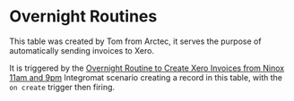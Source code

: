 # Overnight Routines

This table was created by Tom from Arctec, it serves the purpose of automatically sending invoices to Xero.

It is triggered by the [Overnight Routine to Create Xero Invoices from Ninox 11am and 9pm](../integromatScenarios/overnightRoutineXero.md) Integromat scenario creating a record in this table, with the `on create` trigger then firing.
